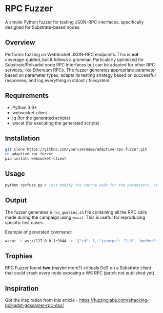 # RPC Fuzzer
A simple Python fuzzer for testing JSON-RPC interfaces, specifically designed for Substrate-based nodes.

## Overview

Performs fuzzing on WebSocket JSON-RPC endpoints. This is **not** coverage-guided, but it follows a grammar. Particularly optimized for  Substrate/Polkadot node RPC interfaces but can be adapted for other RPC services, like Ethereum RPCs. The fuzzer generates appropriate parameter  based on parameter types, adapts its testing strategy based on successful responses, and log everything in stdout / filesystem.

## Requirements

- Python 3.6+
- websocket-client
- jq (for the generated scripts)
- wscat (for executing the generated scripts)

## Installation

```bash
git clone https://github.com/yourusername/adaptive-rpc-fuzzer.git
cd adaptive-rpc-fuzzer
pip install websocket-client
```

## Usage

```bash
python rpcfuzz.py # just modify the source code for the parameters, it fuzzes `localhost` by default
```

## Output

The fuzzer generates a `rpc_queries.sh` file containing all the RPC calls made during the campaign using `wscat`. This is useful for reproducing specific test cases.

Example of generated command:
```bash
wscat -c ws://127.0.0.1:9944 -x '{"id": 1, "jsonrpc": "2.0", "method": "chain_getBlockHash", "params": [123]}' | jq;
```

##  Trophies

RPC Fuzzer found **two** (maybe more?) criticals DoS on a Substrate client that could crash every node exposing a WS RPC (patch not published yet).

## Inspiration

Got the inspiration from this article - https://fuzzinglabs.com/attacking-polkadot-gossamer-rpc-dos/
